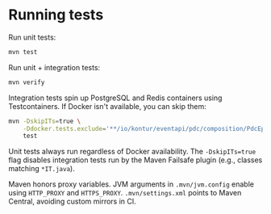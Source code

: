# Running tests

Run unit tests:

```bash
mvn test
```

Run unit + integration tests:

```bash
mvn verify
```

Integration tests spin up PostgreSQL and Redis containers using Testcontainers.
If Docker isn't available, you can skip them:

```bash
mvn -DskipITs=true \
    -Ddocker.tests.exclude='**/io/kontur/eventapi/pdc/composition/PdcEpisodeCompositionTest.java' \
    test
```

Unit tests always run regardless of Docker availability.
The `-DskipITs=true` flag disables integration tests run by the Maven Failsafe plugin (e.g., classes matching `*IT.java`).

Maven honors proxy variables.
JVM arguments in `.mvn/jvm.config` enable using `HTTP_PROXY` and `HTTPS_PROXY`.
`.mvn/settings.xml` points to Maven Central, avoiding custom mirrors in CI.
